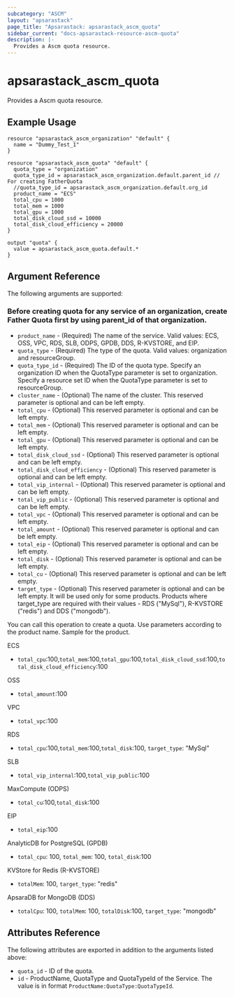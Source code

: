 ```yaml
---
subcategory: "ASCM"
layout: "apsarastack"
page_title: "Apsarastack: apsarastack_ascm_quota"
sidebar_current: "docs-apsarastack-resource-ascm-quota"
description: |-
  Provides a Ascm quota resource.
---
```


# apsarastack\_ascm_quota

Provides a Ascm quota resource.

## Example Usage

```
resource "apsarastack_ascm_organization" "default" {
  name = "Dummy_Test_1"
}

resource "apsarastack_ascm_quota" "default" {
  quota_type = "organization"
  quota_type_id = apsarastack_ascm_organization.default.parent_id // For creating FatherQuota
  //quota_type_id = apsarastack_ascm_organization.default.org_id
  product_name = "ECS"
  total_cpu = 1000
  total_mem = 1000
  total_gpu = 1000
  total_disk_cloud_ssd = 10000
  total_disk_cloud_efficiency = 20000
}

output "quota" {
  value = apsarastack_ascm_quota.default.*
}
```
## Argument Reference

The following arguments are supported:
### Before creating quota for any service of an organization, create Father Quota first by using parent_id of that organization.

* `product_name` - (Required) The name of the service. Valid values: ECS, OSS, VPC, RDS, SLB, ODPS, GPDB, DDS, R-KVSTORE, and EIP.
* `quota_type` - (Required) The type of the quota. Valid values: organization and resourceGroup.
* `quota_type_id` - (Required) The ID of the quota type. Specify an organization ID when the QuotaType parameter is set to organization. Specify a resource set ID when the QuotaType parameter is set to resourceGroup.
* `cluster_name` - (Optional) The name of the cluster. This reserved parameter is optional and can be left empty.
* `total_cpu` - (Optional) This reserved parameter is optional and can be left empty.
* `total_mem` - (Optional) This reserved parameter is optional and can be left empty.
* `total_gpu` - (Optional) This reserved parameter is optional and can be left empty.
* `total_disk_cloud_ssd` - (Optional) This reserved parameter is optional and can be left empty.
* `total_disk_cloud_efficiency` - (Optional) This reserved parameter is optional and can be left empty.
* `total_vip_internal` - (Optional) This reserved parameter is optional and can be left empty.
* `total_vip_public` - (Optional) This reserved parameter is optional and can be left empty.
* `total_vpc` - (Optional) This reserved parameter is optional and can be left empty.
* `total_amount` - (Optional) This reserved parameter is optional and can be left empty.
* `total_eip` - (Optional) This reserved parameter is optional and can be left empty.
* `total_disk` - (Optional) This reserved parameter is optional and can be left empty.
* `total_cu` - (Optional) This reserved parameter is optional and can be left empty.
* `target_type` - (Optional) This reserved parameter is optional and can be left empty. It will be used only for some products. Products where target_type are required with their values - RDS ("MySql"), R-KVSTORE ("redis") and DDS ("mongodb").

You can call this operation to create a quota. Use parameters according to the product name.
 Sample for the product.

ECS

* `total_cpu`:100,`total_mem`:100,`total_gpu`:100,`total_disk_cloud_ssd`:100,`total_disk_cloud_efficiency`:100

OSS

* `total_amount`:100


VPC

* `total_vpc`:100

RDS

* `total_cpu`:100,`total_mem`:100,`total_disk`:100, `target_type`: "MySql"

SLB

* `total_vip_internal`:100,`total_vip_public`:100

MaxCompute (ODPS)

* `total_cu`:100,`total_disk`:100

EIP

* `total_eip`:100

AnalyticDB for PostgreSQL (GPDB)

* `total_cpu`: 100, `total_mem`: 100, `total_disk`:100

KVStore for Redis (R-KVSTORE)

* `totalMem`: 100, `target_type`: "redis"

ApsaraDB for MongoDB (DDS)

* `totalCpu`: 100, `totalMem`: 100, `totalDisk`:100, `target_type`: "mongodb"

## Attributes Reference

The following attributes are exported in addition to the arguments listed above:

* `quota_id` - ID of the quota.
* `id` - ProductName, QuotaType and QuotaTypeId of the Service. The value is in format `ProductName:QuotaType:QuotaTypeId`.